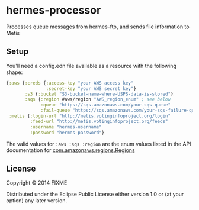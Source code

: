 # hermes-processor

Processes queue messages from hermes-ftp, and sends file information to Metis

## Setup

You'll need a config.edn file available as a resource with the
following shape:

```clojure
{:aws {:creds {:access-key "your AWS access key"
               :secret-key "your AWS secret key"}
       :s3 {:bucket "S3-bucket-name-where-USPS-data-is-stored"}
       :sqs {:region #aws/region "AWS_region_enum" ; see below
             :queue "https://sqs.amazonaws.com/your-sqs-queue"
             :fail-queue "https://sqs.amazonaws.com/your-sqs-failure-queue"}}
 :metis {:login-url "http://metis.votinginfoproject.org/login"
         :feed-url "http://metis.votinginfoproject.org/feeds"
         :username "hermes-username"
         :password "hermes-password"}
```
                                                                    
The valid values for `:aws :sqs :region` are the enum values listed in the API documentation for [com.amazonaws.regions.Regions](http://docs.aws.amazon.com/AWSJavaSDK/latest/javadoc/com/amazonaws/regions/Regions.html)
                                                                   
## License

Copyright © 2014 FIXME

Distributed under the Eclipse Public License either version 1.0 or (at
your option) any later version.
